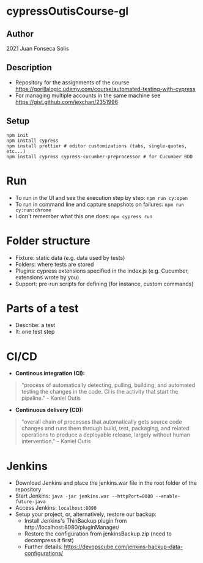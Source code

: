 # cypressOutisCourse-gl

## Author
2021 Juan Fonseca Solis

## Description
* Repository for the assignments of the course https://gorillalogic.udemy.com/course/automated-testing-with-cypress
* For managing multiple accounts in the same machine see https://gist.github.com/jexchan/2351996

## Setup
```
npm init
npm install cypress
npm install prettier # editor customizations (tabs, single-quotes, etc...)
npm install cypress cypress-cucumber-preprocessor # for Cucumber BDD
```

# Run
* To run in the UI and see the execution step by step: `npm run cy:open`
* To run in command line and capture snapshots on failures: `npm run cy:run:chrome`
* I don't remember what this one does: `npx cypress run`

# Folder structure
* Fixture: static data (e.g. data used by tests)
* Folders: where tests are stored
* Plugins: cypress extensions specified in the index.js (e.g. Cucumber, extensions wrote by you)
* Support: pre-run scripts for defining (for instance, custom commands)

# Parts of a test
* Describe: a test
* It: one test step

# CI/CD
* **Continous integration (CI):** 
> "process of automatically detecting, pulling, building, and automated testing the changes in the code. CI is the activity that start the pipeline." - Kaniel Outis
* **Continuous delivery (CD):** 
> "overall chain of processes that automatically gets source code changes and runs them through build, test, packaging, and related operations to produce a deployable release, largely without human intervention." - Kaniel Outis

# Jenkins
* Download Jenkins and place the jenkins.war file in the root folder of the repository
* Start Jenkins: `java -jar jenkins.war --httpPort=8080 --enable-future-java`
* Access Jenkins: `localhost:8080`
* Setup your project, or, alternatively, restore our backup:
    * Install Jenkins's ThinBackup plugin from http://localhost:8080/pluginManager/
    * Restore the configuration from jenkinsBackup.zip (need to decompress it first)
    * Further details: https://devopscube.com/jenkins-backup-data-configurations/
